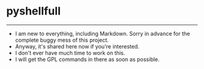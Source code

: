 # pyshellfull
----
- I am new to everything, including Markdown. Sorry in advance for the complete buggy mess of this project.
- Anyway, it's shared here now if you're interested.
- I don't ever have much time to work on this.
- I will get the GPL commands in there as soon as possible.
